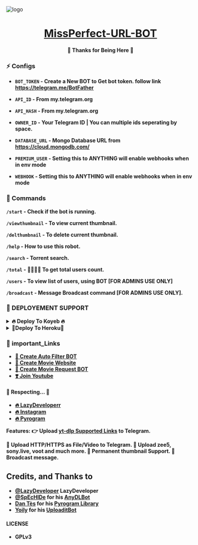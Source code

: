 <img src="https://telegra.ph/file/59530b4e467baea6240eb.png" alt="logo" target="/blank">

<h1 align="center">
 <b><a href="https://telegram.me/LazyDeveloper" target="/blank">MissPerfect-URL-BOT</a></>
</h1>

<p align="center">🤍 Thanks for Being Here 🤍</p>


### ⚡️ Configs 

* `BOT_TOKEN`  - Create a New BOT to Get bot token. follow link  https://telegram.me/BotFather

* `API_ID` - From my.telegram.org 

* `API_HASH` - From my.telegram.org 

* `OWNER_ID` - Your Telegram ID | You can multiple ids seperating by space.

* `DATABASE_URL`  - Mongo Database URL from https://cloud.mongodb.com/

* `PREMIUM_USER`  - Setting this to ANYTHING will enable webhooks when in env mode

* `WEBHOOK` - Setting this to ANYTHING will enable webhooks when in env mode 

### 🚦 Commands
`/start` - Check if the bot is running.

`/viewthumbnail` - To view current thumbnail.

`/delthumbnail` - To delete current thumbnail.

`/help` - How to use this robot.

`/search` - Torrent search.

`/total` - 👨‍👨‍👦‍👦 To get total users count.

`/users` - To view list of users, using BOT [FOR ADMINS USE ONLY]

`/broadcast` - Message Broadcast command [FOR ADMINS USE ONLY].


  ### 📶 DEPLOYEMENT SUPPORT

<details><summary>🔥 Deploy To Koyeb 🔥</summary>
<p>
<br>                 
<a target="/blank" href="https://app.koyeb.com/deploy?type=git&repository=github.com/LazyDeveloperr/MissPerfect-URL-BOT&branch=main&name=LazyMissPerfectGOT" >
  <img src="https://www.koyeb.com/static/images/deploy/button.svg" alt="Deploy">
</a>
</p>
</details>
<details><summary>🧡Deploy To Heroku🧡</summary>
<p>
<br>
<a href="https://heroku.com/deploy?template=https://github.com/mahcopration/MissPerfect-URL-BOT">
  <img src="https://www.herokucdn.com/deploy/button.svg" alt="Deploy">
</a>
</p>
</details>


### 🔗 important_Links
- [🤩 Create Auto Filter BOT](https://www.youtube.com/watch?v=jw3e4L1u-Vo&t=22s)
- [🤩 Create Movie Website](https://www.youtube.com/watch?v=h3Uvr15ZPnc)
- [🤩 Create Movie Request BOT](https://www.youtube.com/watch?v=mIEv7MjLj2U&t=38s)
- [❣️ Join Youtube](https://www.youtube.com/channel/UCY-iDra0x2hdd9PdHKcZkRw)


#### 🧡 Respecting... 🧡
- [🔥 LazyDeveloperr](https://github.com/LazyDeveloperr) 
- [🔥 Instagram](https://www.instagram.com/LazyDeveloperrr) 
- [🔥 Pyrogram](https://github.com/pyrogram/pyrogram)


**Features**:
👉 Upload [yt-dlp Supported Links](https://ytdl-org.github.io/youtube-dl/supportedsites.html) to Telegram.

🧡 Upload HTTP/HTTPS as File/Video to Telegram.
🧡 Upload zee5, sony.live, voot and much more.
🧡 Permanent thumbnail Support.
🧡 Broadcast message.

## Credits, and Thanks to
* [@LazyDeveloper](https://telegram.me/mRiderDM) LazyDeveloper
* [@SpEcHlDe](https://t.me/ThankTelegram) for his [AnyDLBot](https://telegram.dog/AnyDLBot)
* [Dan Tès](https://t.me/haskell) for his [Pyrogram Library](https://github.com/pyrogram/pyrogram)
* [Yoily](https://t.me/YoilyL) for his [UploaditBot](https://telegram.dog/UploaditBot)

#### LICENSE
- GPLv3
